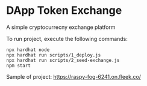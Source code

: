 # DApp Token Exchange
A simple cryptocurrecny exchange platform

To run project, execute the following commands:

```shell
npx hardhat node
npx hardhat run scripts/1_deploy.js
npx hardhat run scripts/2_seed-exchange.js
npm start
```
Sample of project: https://raspy-fog-6241.on.fleek.co/

